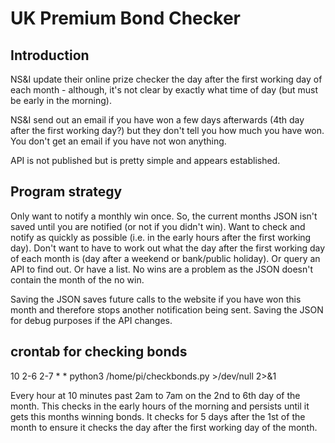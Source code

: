 # UK Premium Bond Checker

## Introduction

NS&I update their online prize checker the day after the first working day of each month - although, it's not clear by exactly what time of day (but must be early in the morning).

NS&I send out an email if you have won a few days afterwards (4th day after the first working day?) but they don't tell you how much you have won.  You don't get an email if you have not won anything.

API is not published but is pretty simple and appears established.

## Program strategy

Only want to notify a monthly win once. So, the current months JSON isn't saved until you are notified (or not if you didn't win).
Want to check and notify as quickly as possible (i.e. in the early hours after the first working day).
Don't want to have to work out what the day after the first working day of each month is (day after a weekend or bank/public holiday). Or query an API to find out. Or have a list.
No wins are a problem as the JSON doesn't contain the month of the no win.

Saving the JSON saves future calls to the website if you have won this month and therefore stops another notification being sent.
Saving the JSON for debug purposes if the API changes.

## crontab for checking bonds

10 2-6 2-7 * * python3 /home/pi/checkbonds.py >/dev/null 2>&1

Every hour at 10 minutes past 2am to 7am on the 2nd to 6th day of the month. This checks in the early hours of the morning and persists until it gets this months winning bonds. It checks for 5 days after the 1st of the month to ensure it checks the day after the first working day of the month.
